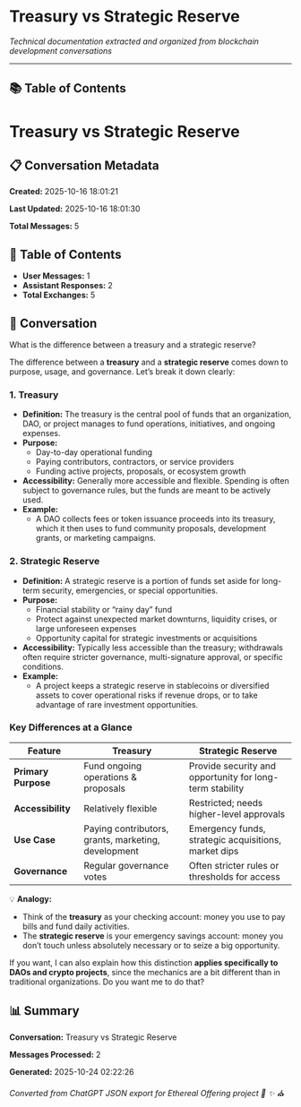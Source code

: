 # Treasury vs Strategic Reserve

*Technical documentation extracted and organized from blockchain development conversations*

---

## 📚 Table of Contents

# Treasury vs Strategic Reserve


## 📋 Conversation Metadata

**Created:** 2025-10-16 18:01:21

**Last Updated:** 2025-10-16 18:01:30

**Total Messages:** 5


## 📑 Table of Contents

- **User Messages:** 1
- **Assistant Responses:** 2
- **Total Exchanges:** 5


## 💬 Conversation

What is the difference between a treasury and a strategic reserve?

The difference between a **treasury** and a **strategic reserve** comes down to purpose, usage, and governance. Let’s break it down clearly:


### **1. Treasury**
- **Definition:** The treasury is the central pool of funds that an organization, DAO, or project manages to fund operations, initiatives, and ongoing expenses.  
- **Purpose:**  
  - Day-to-day operational funding  
  - Paying contributors, contractors, or service providers  
  - Funding active projects, proposals, or ecosystem growth  
- **Accessibility:** Generally more accessible and flexible. Spending is often subject to governance rules, but the funds are meant to be actively used.  
- **Example:**  
  - A DAO collects fees or token issuance proceeds into its treasury, which it then uses to fund community proposals, development grants, or marketing campaigns.


### **2. Strategic Reserve**
- **Definition:** A strategic reserve is a portion of funds set aside for long-term security, emergencies, or special opportunities.  
- **Purpose:**  
  - Financial stability or “rainy day” fund  
  - Protect against unexpected market downturns, liquidity crises, or large unforeseen expenses  
  - Opportunity capital for strategic investments or acquisitions  
- **Accessibility:** Typically less accessible than the treasury; withdrawals often require stricter governance, multi-signature approval, or specific conditions.  
- **Example:**  
  - A project keeps a strategic reserve in stablecoins or diversified assets to cover operational risks if revenue drops, or to take advantage of rare investment opportunities.


### **Key Differences at a Glance**

| Feature | Treasury | Strategic Reserve |
|---------|---------|-----------------|
| **Primary Purpose** | Fund ongoing operations & proposals | Provide security and opportunity for long-term stability |
| **Accessibility** | Relatively flexible | Restricted; needs higher-level approvals |
| **Use Case** | Paying contributors, grants, marketing, development | Emergency funds, strategic acquisitions, market dips |
| **Governance** | Regular governance votes | Often stricter rules or thresholds for access |

💡 **Analogy:**  
- Think of the **treasury** as your checking account: money you use to pay bills and fund daily activities.  
- The **strategic reserve** is your emergency savings account: money you don’t touch unless absolutely necessary or to seize a big opportunity.

If you want, I can also explain how this distinction **applies specifically to DAOs and crypto projects**, since the mechanics are a bit different than in traditional organizations. Do you want me to do that?


## 📊 Summary

**Conversation:** Treasury vs Strategic Reserve

**Messages Processed:** 2

**Generated:** 2025-10-24 02:22:26

*Converted from ChatGPT JSON export for Ethereal Offering project*
*🍄 ✨ ⛪*


